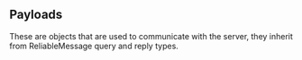 ## Payloads
These are objects that are used to communicate with the server, they inherit 
from ReliableMessage query and reply types.

